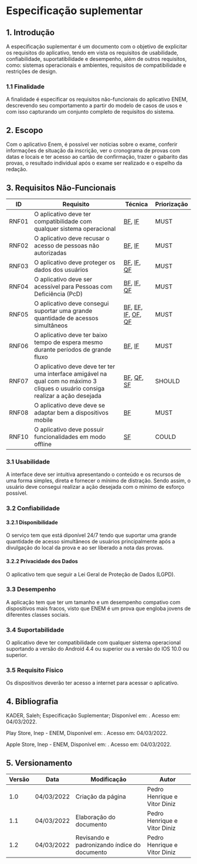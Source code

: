 # Especificação suplementar

## 1. Introdução
A especificação suplementar é um documento com o objetivo de explicitar os requisitos do aplicativo, tendo em vista os requisitos de usabilidade, confiabilidade, suportatibilidade e desempenho, além de outros requisitos, como: sistemas operacionais e ambientes, requisitos de compatibilidade e restrições de design.

### 1.1 Finalidade
A finalidade é  especificar os requisitos não-funcionais do aplicativo ENEM, descrevendo seu comportamento a partir do modelo de casos de usos e com isso capturando um conjunto completo de requisitos do sistema.

## 2. Escopo
Com o aplicativo Enem, é possível ver notícias sobre o exame, conferir informações de situação da inscrição, ver o cronograma de provas com datas e locais e ter acesso ao cartão de confirmação, trazer o gabarito das provas, o resultado individual após o exame ser realizado e o espelho da redação.

## 3. Requisitos Não-Funcionais

|  ID  |  Requisito  |  Técnica  |   Priorização  |
|------|-------------|-----------|----------------|
| RNF01 |  O aplicativo deve ter compatibilidade com qualquer sistema operacional | [BF](../elicitacao/tecnicas-elicitacao/brainstorming.md), [IF](../elicitacao/tecnicas-elicitacao/introspeccao.md)  | MUST  |
| RNF02 |  O aplicativo deve recusar o acesso de pessoas não autorizadas | [BF](../elicitacao/tecnicas-elicitacao/brainstorming.md), [IF](../elicitacao/tecnicas-elicitacao/introspeccao.md)  | MUST  |
| RNF03 |  O aplicativo deve proteger os dados dos usuários | [BF](../elicitacao/tecnicas-elicitacao/brainstorming.md), [IF](../elicitacao/tecnicas-elicitacao/introspeccao.md), [QF](../elicitacao/tecnicas-elicitacao/questionario.md)  | MUST  |
| RNF04 |  O aplicativo deve ser acessível para Pessoas com Deficiência (PcD) | [BF](../elicitacao/tecnicas-elicitacao/brainstorming.md), [IF](../elicitacao/tecnicas-elicitacao/introspeccao.md), [QF](../elicitacao/tecnicas-elicitacao/questionario.md)  | MUST  |
| RNF05 |  O aplicativo deve consegui suportar uma grande quantidade de acessos simultâneos | [BF](../elicitacao/tecnicas-elicitacao/brainstorming.md), [EF](tecnicas-elicitacao/entrevista.md), [IF](../elicitacao/tecnicas-elicitacao/introspeccao.md), [OF](../elicitacao/tecnicas-elicitacao/observacao.md), [QF](../elicitacao/tecnicas-elicitacao/questionario.md)  | MUST  |
| RNF06 |  O aplicativo deve ter baixo tempo de espera mesmo durante períodos de grande fluxo | [BF](../elicitacao/tecnicas-elicitacao/brainstorming.md), [IF](../elicitacao/tecnicas-elicitacao/introspeccao.md)  | MUST  |
| RNF07 |  O aplicativo deve deve ter ter uma interface amigável na qual com no máximo 3 cliques o usuário consiga realizar a ação desejada | [BF](../elicitacao/tecnicas-elicitacao/brainstorming.md), [QF](../elicitacao/tecnicas-elicitacao/questionario.md), [SF](../elicitacao/tecnicas-elicitacao/storyboard.md)  | SHOULD |
| RNF08 |  O aplicativo deve deve se adaptar bem a dispositivos mobile | [BF](../elicitacao/tecnicas-elicitacao/brainstorming.md)  | MUST  |
| RNF10 |  O aplicativo deve possuir funcionalidades em modo offline | [SF](../elicitacao/tecnicas-elicitacao/storyboard.md)  | COULD  |

### 3.1 Usabilidade
A interface deve ser intuitiva apresentando o conteúdo e os recursos de uma forma simples, direta e fornecer o mínimo de distração. Sendo assim, o usuário deve consegui realizar a ação desejada com o mínimo de esforço possível.

### 3.2 Confiabilidade

<h4 class="header-light">3.2.1 Disponibilidade</h4>
O serviço tem que está diponível 24/7 tendo que suportar uma grande quantidade de acesso simultâneos de usuários principalmente após a divulgação do local da prova e ao ser liberado a nota das provas.

<h4 class="header-light">3.2.2 Privacidade dos Dados</h4>
O aplicativo tem que seguir a Lei Geral de Proteção de Dados (LGPD).

### 3.3 Desempenho
A aplicação tem que ter um tamanho e um desempenho compativo com dispositivos mais fracos, visto que ENEM é um prova que engloba jovens de diferentes classes sociais.

### 3.4 Suportabilidade
O aplicativo deve ter compatibilidade com qualquer sistema operacional suportando a versão do Android 4.4 ou superior ou a versão do IOS 10.0 ou superior.

### 3.5 Requisito Físico
Os dispositivos deverão ter acesso a internet para acessar o aplicativo.

## 4. Bibliografia
<p>KADER, Saleh; Especificação Suplementar; Disponível em: <https://requisitos-habitica.netlify.com/EspecificacaoSuplementar>. Acesso em: 04/03/2022.</p>
<p>Play Store, Inep - ENEM, Disponível em: <https://play.google.com/store/apps/details?id=br.gov.inep.inepenem&hl=pt_BR&gl=US>. Acesso em: 04/03/2022.</p>
<p>Apple Store, Inep - ENEM, Disponível em: <https://apps.apple.com/br/app/enem-inep/id1114622953>. Acesso em: 04/03/2022.</p>

## 5. Versionamento

| Versão | Data | Modificação | Autor |
|--|--|--|--|
| 1.0 | 04/03/2022 | Criação da página | Pedro Henrique e Vitor Diniz |
| 1.1 | 04/03/2022  | Elaboração do documento | Pedro Henrique e Vitor Diniz |
| 1.2 | 04/03/2022  | Revisando e padronizando índice do documento | Pedro Henrique e Vitor Diniz |
